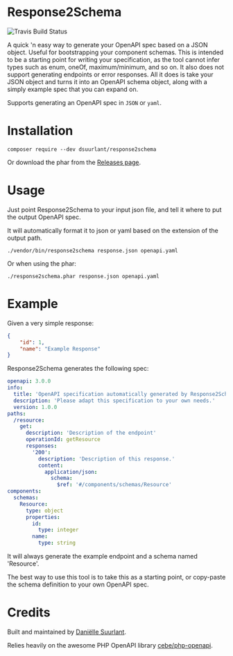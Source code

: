 # Response2Schema

![Travis Build Status](https://travis-ci.org/dsuurlant/response2schema.svg?branch=master)

A quick 'n easy way to generate your OpenAPI spec based on a JSON object. Useful for bootstrapping your component
 schemas. This is intended to be a starting point for writing your specification, as the tool cannot infer types such
  as enum, oneOf, maximum/minimum, and so on. It also does not support generating endpoints or error responses. All
   it does is take your JSON object and turns it into an OpenAPI schema object, along with a simply example spec that
    you can expand on.
    
Supports generating an OpenAPI spec in `JSON` or `yaml`.

# Installation

`composer require --dev dsuurlant/response2schema`

Or download the phar from the [Releases page](https://github.com/dsuurlant/response2schema/releases).

# Usage

Just point Response2Schema to your input json file, and tell it where to put the output OpenAPI spec.

It will automatically format it to json or yaml based on the extension of the output path.

`./vendor/bin/response2schema response.json openapi.yaml`

Or when using the phar:

`./response2schema.phar response.json openapi.yaml`

# Example

Given a very simple response:

```json
{
    "id": 1,  
    "name": "Example Response"
}
```

Response2Schema generates the following spec:

```yaml
openapi: 3.0.0
info:
  title: 'OpenAPI specification automatically generated by Response2Schema.'
  description: 'Please adapt this specification to your own needs.'
  version: 1.0.0
paths:
  /resource:
    get:
      description: 'Description of the endpoint'
      operationId: getResource
      responses:
        '200':
          description: 'Description of this response.'
          content:
            application/json:
              schema:
                $ref: '#/components/schemas/Resource'
components:
  schemas:
    Resource:
      type: object
      properties:
        id:
          type: integer
        name:
          type: string
```

It will always generate the example endpoint and a schema named 'Resource'.

The best way to use this tool is to take this as a starting point, or copy-paste the schema definition to your own
 OpenAPI spec.
 
# Credits

Built and maintained by [Daniëlle Suurlant](https://github.com/dsuurlant).

Relies heavily on the awesome PHP OpenAPI library [cebe/php-openapi](https://github.com/cebe/php-openapi).

